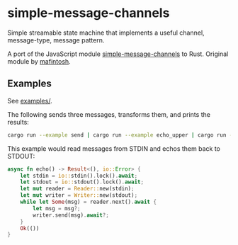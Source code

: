 # simple-message-channels

Simple streamable state machine that implements a useful channel, message-type, message pattern.

A port of the JavaScript module [simple-message-channels](https://github.com/mafintosh/simple-message-channels) to Rust. Original module by [mafintosh](https://github.com/mafintosh).

## Examples

See [examples/](examples/).

The following sends three messages, transforms them, and prints the results:

```sh
cargo run --example send | cargo run --example echo_upper | cargo run --example recv

```

This example would read messages from STDIN and echos them back to STDOUT:
```rust
async fn echo() -> Result<(), io::Error> {
    let stdin = io::stdin().lock().await;
    let stdout = io::stdout().lock().await;
    let mut reader = Reader::new(stdin);
    let mut writer = Writer::new(stdout);
    while let Some(msg) = reader.next().await {
        let msg = msg?;
        writer.send(msg).await?;
    }
    Ok(())
}
```
